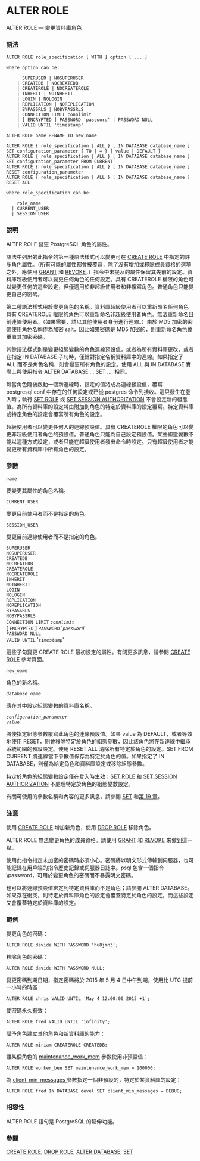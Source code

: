 # ALTER ROLE

ALTER ROLE — 變更資料庫角色

### 語法

```text
ALTER ROLE role_specification [ WITH ] option [ ... ]

where option can be:

      SUPERUSER | NOSUPERUSER
    | CREATEDB | NOCREATEDB
    | CREATEROLE | NOCREATEROLE
    | INHERIT | NOINHERIT
    | LOGIN | NOLOGIN
    | REPLICATION | NOREPLICATION
    | BYPASSRLS | NOBYPASSRLS
    | CONNECTION LIMIT connlimit
    | [ ENCRYPTED ] PASSWORD 'password' | PASSWORD NULL
    | VALID UNTIL 'timestamp'

ALTER ROLE name RENAME TO new_name

ALTER ROLE { role_specification | ALL } [ IN DATABASE database_name ] SET configuration_parameter { TO | = } { value | DEFAULT }
ALTER ROLE { role_specification | ALL } [ IN DATABASE database_name ] SET configuration_parameter FROM CURRENT
ALTER ROLE { role_specification | ALL } [ IN DATABASE database_name ] RESET configuration_parameter
ALTER ROLE { role_specification | ALL } [ IN DATABASE database_name ] RESET ALL

where role_specification can be:

    role_name
  | CURRENT_USER
  | SESSION_USER
```

### 說明

ALTER ROLE 變更 PostgreSQL 角色的屬性。

語法中列出的此指令的第一種語法樣式可以變更可在 [CREATE ROLE](create-role.md) 中指定的許多角色屬性。（所有可能的屬性都會被覆寫，除了沒有增加或移除成員資格的選項之外，應使用 [GRANT](grant.md) 和 [REVOKE](revoke.md)。）指令中未提及的屬性保留其先前的設定。資料庫超級使用者可以變更任何角色的任何設定。具有 CREATEROLE 權限的角色可以變更任何的這些設定，但僅適用於非超級使用者和非複寫角色。普通角色只能變更自己的密碼。

第二種語法樣式用於變更角色的名稱。資料庫超級使用者可以重新命名任何角色。具有 CREATEROLE 權限的角色可以重新命名非超級使用者角色。無法重新命名目前連線使用者。（如果需要，請以其他使用者身份進行連線。）由於 MD5 加密的密碼使用角色名稱作為加密 salt，因此如果密碼是 MD5 加密的，則重新命名角色會重置其加密密碼。

其餘語法樣式則是變更組態變數的角色連線預設值，或者為所有資料庫更改，或者在指定 IN DATABASE 子句時，僅針對指定名稱資料庫中的連線。如果指定了 ALL 而不是角色名稱，則會變更所有角色的設定。使用 ALL 與 IN DATABASE 實際上與使用指令 ALTER DATABASE ... SET .... 相同。

每當角色隨後啟動一個新連線時，指定的值將成為連線預設值，覆寫 postgresql.conf 中存在的任何設定或已從 postgres 命令列接收。這只發生在登入時；執行 [SET ROLE](set-role.md) 或 [SET SESSION AUTHORIZATION](set-session-authorization.md) 不會設定新的組態值。為所有資料庫的設定將由附加到角色的特定於資料庫的設定覆寫。特定資料庫或特定角色的設定會覆寫所有角色的設定。

超級使用者可以變更任何人的連線預設值。具有 CREATEROLE 權限的角色可以變更非超級使用者角色的預設值。普通角色只能為自己設定預設值。某些組態變數不能以這種方式設定，或者只能在超級使用者發出命令時設定。只有超級使用者才能變更所有資料庫中所有角色的設定。

### 參數

_`name`_

要變更其屬性的角色名稱。

`CURRENT_USER`

變更目前使用者而不是指定的角色。

`SESSION_USER`

變更目前連線使用者而不是指定的角色。

 `SUPERUSER`  
`NOSUPERUSER`  
`CREATEDB`  
`NOCREATEDB`  
`CREATEROLE`  
`NOCREATEROLE`  
`INHERIT`  
`NOINHERIT`  
`LOGIN`  
`NOLOGIN`  
`REPLICATION`  
`NOREPLICATION`  
`BYPASSRLS`  
`NOBYPASSRLS`  
`CONNECTION LIMIT` _`connlimit`_  
\[ `ENCRYPTED` \] `PASSWORD` '_`password`_'  
`PASSWORD NULL`  
`VALID UNTIL` '_`timestamp`_'

這些子句變更 CREATE ROLE 最初設定的屬性。有關更多訊息，請參閱 [CREATE ROLE](create-role.md) 參考頁面。

_`new_name`_

角色的新名稱。

_`database_name`_

應在其中設定組態變數的資料庫名稱。

_`configuration_parameter`_  
_`value`_

將使指定組態參數覆寫此角色的連線預設值。如果 value 為 DEFAULT，或者等效地使用 RESET，則會移除特定於角色的組態參數，因此該角色將在新連線中繼承系統範圍的預設設定。使用 RESET ALL 清除所有特定於角色的設定。SET FROM CURRENT 將連線當下參數值保存為特定於角色的值。如果指定了 IN DATABASE，則僅為給定角色和資料庫設定或移除組態參數。

特定於角色的組態變數設定僅在登入時生效；[SET ROLE](set-role.md) 和 [SET SESSION AUTHORIZATION](set-session-authorization.md) 不處理特定於角色的組態變數設定。

有關可使用的參數名稱和內容的更多訊息，請參閱 [SET](set.md) 和[第 19 章](../../server-administration/server-configuration/)。

### 注意

使用 [CREATE ROLE](create-role.md) 增加新角色，使用 [DROP ROLE](drop-role.md) 移除角色。

ALTER ROLE 無法變更角色的成員資格。請使用 [GRANT](grant.md) 和 [REVOKE](revoke.md) 來做到這一點。

使用此指令指定未加密的密碼時必須小心。密碼將以明文形式傳輸到伺服器，也可能記錄在用戶端的指令歷史記錄或伺服器日誌中。psql 包含一個指令 \password，可用於變更角色的密碼而不暴露明文密碼。

也可以將連線預設值綁定到特定資料庫而不是角色；請參閱 ALTER DATABASE。 如果存在衝突，則特定於資料庫角色的設定會覆蓋特定於角色的設定，而這些設定又會覆蓋特定於資料庫的設定。

### 範例

變更角色的密碼：

```text
ALTER ROLE davide WITH PASSWORD 'hu8jmn3';
```

移除角色的密碼：

```text
ALTER ROLE davide WITH PASSWORD NULL;
```

變更密碼到期日期，指定密碼將於 2015 年 5 月 4 日中午到期，使用比 UTC 提前一小時的時區：

```text
ALTER ROLE chris VALID UNTIL 'May 4 12:00:00 2015 +1';
```

使密碼永久有效：

```text
ALTER ROLE fred VALID UNTIL 'infinity';
```

賦予角色建立其他角色和新資料庫的能力：

```text
ALTER ROLE miriam CREATEROLE CREATEDB;
```

讓某個角色的 [maintenance\_work\_mem](../../server-administration/server-configuration/resource-consumption.md#19-4-1) 參數使用非預設值：

```text
ALTER ROLE worker_bee SET maintenance_work_mem = 100000;
```

為 [client\_min\_messages ](../../server-administration/server-configuration/error-reporting-and-logging.md#client_min_messages-enum)參數指定一個非預設的，特定於某資料庫的設定：

```text
ALTER ROLE fred IN DATABASE devel SET client_min_messages = DEBUG;
```

### 相容性

ALTER ROLE 語句是 PostgreSQL 的延伸功能。

### 參閱

[CREATE ROLE](create-role.md), [DROP ROLE](drop-role.md), [ALTER DATABASE](alter-database.md), [SET](set.md)

